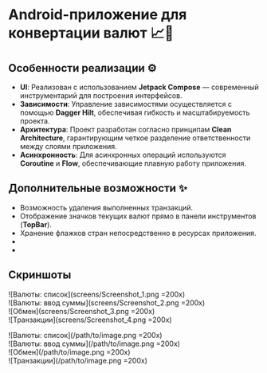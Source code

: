 # Android-приложение для конвертации валют 📈💱

## Особенности реализации ⚙️

- **UI**: Реализован с использованием **Jetpack Compose** — современный инструментарий для построения интерфейсов.
- **Зависимости**: Управление зависимостями осуществляется с помощью **Dagger Hilt**, обеспечивая гибкость и масштабируемость проекта.
- **Архитектура**: Проект разработан согласно принципам **Clean Architecture**, гарантирующим четкое разделение ответственности между слоями приложения.
- **Асинхронность**: Для асинхронных операций используются **Coroutine** и **Flow**, обеспечивающие плавную работу приложения.

## Дополнительные возможности ✨

- Возможность удаления выполненных транзакций.
- Отображение значков текущих валют прямо в панели инструментов (**TopBar**).
- Хранение флажков стран непосредственно в ресурсах приложения.
- 
-

## Скриншоты
  ![Валюты: список](screens/Screenshot_1.png =200x)<br/>
  ![Валюты: ввод суммы](screens/Screenshot_2.png =200x)<br/>
  ![Обмен](screens/Screenshot_3.png =200x)<br/>
  ![Транзакции](screens/Screenshot_4.png =200x)<br/>

![Валюты: список](/path/to/image.png =200x)<br/>
![Валюты: ввод суммы](/path/to/image.png =200x)<br/>
![Обмен](/path/to/image.png =200x)<br/>
![Транзакции](/path/to/image.png =200x)<br/>